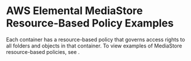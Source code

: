 # AWS Elemental MediaStore Resource\-Based Policy Examples<a name="security_iam_resource-based-policy-examples"></a>

Each container has a resource\-based policy that governs access rights to all folders and objects in that container\. To view examples of MediaStore resource\-based policies, see [](policies.md)\.